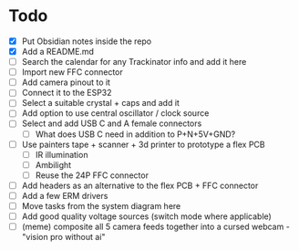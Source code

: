
# Todo

- [X] Put Obsidian notes inside the repo
- [X] Add a README.md
- [ ] Search the calendar for any Trackinator info and add it here
- [ ] Import new FFC connector
- [ ] Add camera pinout to it
- [ ] Connect it to the ESP32
- [ ] Select a suitable crystal + caps and add it
- [ ] Add option to use central oscillator / clock source
- [ ] Select and add USB C and A female connectors
  - [ ] What does USB C need in addition to P+N+5V+GND?
- [ ] Use painters tape + scanner + 3d printer to prototype a flex PCB
  - [ ] IR illumination
  - [ ] Ambilight
  - [ ] Reuse the 24P FFC connector
- [ ] Add headers as an alternative to the flex PCB + FFC connector
- [ ] Add a few ERM drivers
- [ ] Move tasks from the system diagram here
- [ ] Add good quality voltage sources (switch mode where applicable)
- [ ] (meme) composite all 5 camera feeds together into a cursed webcam - "vision pro without ai"

